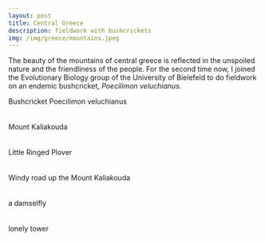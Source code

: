 ```yaml
---
layout: post
title: Central Greece
description: fieldwork with bushcrickets
img: /img/greece/mountains.jpeg
---
```


The beauty of the mountains of central greece is reflected in the unspoiled nature and the friendliness of the people. For the second time now, I joined the Evolutionary Biology group of the University of Bielefeld to do fieldwork on an endemic bushcricket, *Poecilimon veluchianus*.

<div>
<img class="col three" src="{{ site.baseurl }}/img/greece/cricket2.jpeg" alt="" title="cricket">
</div>
<div class="col three caption">
	Bushcricket Poecilimon veluchianus
</div>
<br/><br/>

<div>
<img class="col three" src="{{ site.baseurl }}/img/greece/mountains2.jpeg" alt="" title="mountains">
</div>
<div class="col three caption">
	Mount Kaliakouda
</div>
<br/><br/>

<div>
<img class="col three" src="{{ site.baseurl }}/img/greece/plover1_crop.jpg" alt="" title="plover">
</div>
<div class="col three caption">
	Little Ringed Plover
</div>
<br/><br/>

<div>
<img class="col three" src="{{ site.baseurl }}/img/greece/me.jpeg" alt="" title="me">
</div>
<div class="col three caption">
	Windy road up the Mount Kaliakouda
</div>
<br/><br/>


<div>
<img class="col three" src="{{ site.baseurl }}/img/greece/damselfly2.jpeg" alt="" title="fly">
</div>
<div class="col three caption">
	a damselfly
</div>
<br/><br/>

<div>
<img class="col three" src="{{ site.baseurl }}/img/greece/tower.jpeg" alt="" title="tower">
</div>
<div class="col three caption">
	lonely tower
</div>
<br/><br/>
